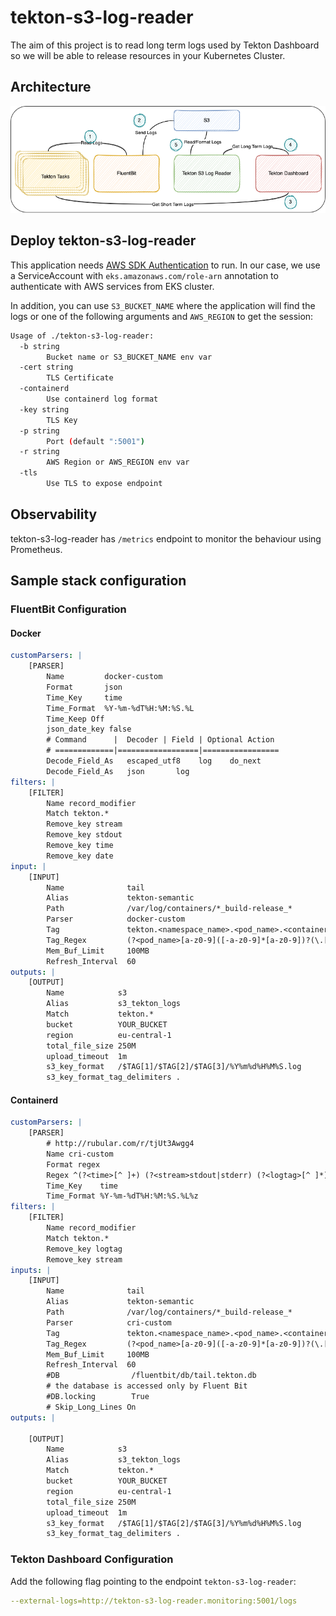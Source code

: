 # tekton-s3-log-reader

The aim of this project is to read long term logs used by Tekton Dashboard so we will be able to release resources in your Kubernetes Cluster.

## Architecture
![architecture](img/tekton-logs-arch.png)

## Deploy tekton-s3-log-reader

This application needs [AWS SDK Authentication](https://docs.aws.amazon.com/sdk-for-go/v1/developer-guide/configuring-sdk.html#specifying-credentials) to run. In our case, we use a ServiceAccount with `eks.amazonaws.com/role-arn` annotation to authenticate with AWS services from EKS cluster.

In addition, you can use `S3_BUCKET_NAME` where the application will find the logs or one of the following arguments and `AWS_REGION` to get the session:

```bash
Usage of ./tekton-s3-log-reader:
  -b string
    	Bucket name or S3_BUCKET_NAME env var
  -cert string
    	TLS Certificate
  -containerd
    	Use containerd log format
  -key string
    	TLS Key
  -p string
    	Port (default ":5001")
  -r string
    	AWS Region or AWS_REGION env var
  -tls
    	Use TLS to expose endpoint
```

## Observability
tekton-s3-log-reader has `/metrics` endpoint to monitor the behaviour using Prometheus.

## Sample stack configuration
### FluentBit Configuration
#### Docker
```yaml
customParsers: |
    [PARSER]
        Name         docker-custom
        Format       json
        Time_Key     time
        Time_Format  %Y-%m-%dT%H:%M:%S.%L
        Time_Keep Off
        json_date_key false
        # Command      |  Decoder | Field | Optional Action
        # =============|==================|=================
        Decode_Field_As   escaped_utf8    log    do_next
        Decode_Field_As   json       log
filters: |
    [FILTER]
        Name record_modifier
        Match tekton.*
        Remove_key stream
        Remove_key stdout
        Remove_key time
        Remove_key date
input: |
    [INPUT]
        Name              tail
        Alias             tekton-semantic
        Path              /var/log/containers/*_build-release_*
        Parser            docker-custom
        Tag               tekton.<namespace_name>.<pod_name>.<container_name>
        Tag_Regex         (?<pod_name>[a-z0-9]([-a-z0-9]*[a-z0-9])?(\.[a-z0-9]([-a-z0-9]*[a-z0-9])?)*)_(?<namespace_name>[^_]+)_(?<container_name>.+)-
        Mem_Buf_Limit     100MB
        Refresh_Interval  60
outputs: |
    [OUTPUT]
        Name            s3
        Alias           s3_tekton_logs
        Match           tekton.*
        bucket          YOUR_BUCKET
        region          eu-central-1
        total_file_size 250M
        upload_timeout  1m
        s3_key_format   /$TAG[1]/$TAG[2]/$TAG[3]/%Y%m%d%H%M%S.log
        s3_key_format_tag_delimiters .
```
#### Containerd
```yaml
customParsers: |
    [PARSER]
        # http://rubular.com/r/tjUt3Awgg4
        Name cri-custom
        Format regex
        Regex ^(?<time>[^ ]+) (?<stream>stdout|stderr) (?<logtag>[^ ]*) (?<log>.*)$
        Time_Key    time
        Time_Format %Y-%m-%dT%H:%M:%S.%L%z
filters: |
    [FILTER]
        Name record_modifier
        Match tekton.*
        Remove_key logtag
        Remove_key stream
inputs: |
    [INPUT]
        Name              tail
        Alias             tekton-semantic
        Path              /var/log/containers/*_build-release_*
        Parser            cri-custom
        Tag               tekton.<namespace_name>.<pod_name>.<container_name>
        Tag_Regex         (?<pod_name>[a-z0-9]([-a-z0-9]*[a-z0-9])?(\.[a-z0-9]([-a-z0-9]*[a-z0-9])?)*)_(?<namespace_name>[^_]+)_(?<container_name>.+)-
        Mem_Buf_Limit     100MB
        Refresh_Interval  60
        #DB                /fluentbit/db/tail.tekton.db
        # the database is accessed only by Fluent Bit
        #DB.locking        True
        # Skip_Long_Lines On
outputs: |
    
    [OUTPUT]
        Name            s3
        Alias           s3_tekton_logs
        Match           tekton.*
        bucket          YOUR_BUCKET
        region          eu-central-1
        total_file_size 250M
        upload_timeout  1m
        s3_key_format   /$TAG[1]/$TAG[2]/$TAG[3]/%Y%m%d%H%M%S.log
        s3_key_format_tag_delimiters .
```
### Tekton Dashboard Configuration

Add the following flag pointing to the endpoint `tekton-s3-log-reader`: 
```yaml
--external-logs=http://tekton-s3-log-reader.monitoring:5001/logs
```
